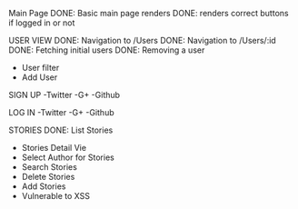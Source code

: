 Main Page
 DONE: Basic main page renders
 DONE: renders correct buttons if logged in or not

 USER VIEW
  DONE: Navigation to /Users
  DONE: Navigation to /Users/:id
  DONE: Fetching initial users
  DONE: Removing a user
  - User filter
  - Add User

 SIGN UP
  -Twitter
  -G+
  -Github

 LOG IN
  -Twitter
  -G+
  -Github

 STORIES
  DONE: List Stories
  - Stories Detail Vie
  - Select Author for Stories
  - Search Stories
  - Delete Stories
  - Add Stories
  - Vulnerable to XSS